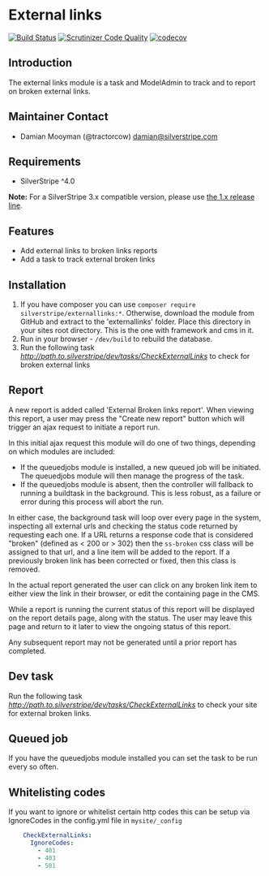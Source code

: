 # External links

[![Build Status](http://img.shields.io/travis/silverstripe/silverstripe-externallinks.svg?style=flat)](https://travis-ci.org/silverstripe/silverstripe-externallinks)
[![Scrutinizer Code Quality](https://scrutinizer-ci.com/g/silverstripe/silverstripe-externallinks/badges/quality-score.png?b=master)](https://scrutinizer-ci.com/g/silverstripe/silverstripe-externallinks/?branch=master)
[![codecov](https://codecov.io/gh/silverstripe/silverstripe-externallinks/branch/master/graph/badge.svg)](https://codecov.io/gh/silverstripe/silverstripe-externallinks)

## Introduction

The external links module is a task and ModelAdmin to track and to report on broken external links.

## Maintainer Contact

 * Damian Mooyman (@tractorcow) <damian@silverstripe.com>

## Requirements

* SilverStripe ^4.0

**Note:** For a SilverStripe 3.x compatible version, please use [the 1.x release line](https://github.com/silverstripe/silverstripe-externallinks/tree/1.0).

## Features

* Add external links to broken links reports
* Add a task to track external broken links

## Installation

 1. If you have composer you can use `composer require silverstripe/externallinks:*`. Otherwise,
    download the module from GitHub and extract to the 'externallinks' folder. Place this directory
    in your sites root directory. This is the one with framework and cms in it.
 2. Run in your browser - `/dev/build` to rebuild the database.
 3. Run the following task *http://path.to.silverstripe/dev/tasks/CheckExternalLinks* to check for
    broken external links

## Report ##

A new report is added called 'External Broken links report'. When viewing this report, a user may press
the "Create new report" button which will trigger an ajax request to initiate a report run.

In this initial ajax request this module will do one of two things, depending on which modules are included:

* If the queuedjobs module is installed, a new queued job will be initiated. The queuedjobs module will then
  manage the progress of the task.
* If the queuedjobs module is absent, then the controller will fallback to running a buildtask in the background.
  This is less robust, as a failure or error during this process will abort the run.

In either case, the background task will loop over every page in the system, inspecting all external urls and
checking the status code returned by requesting each one. If a URL returns a response code that is considered
"broken" (defined as < 200 or > 302) then the `ss-broken` css class will be assigned to that url, and
a line item will be added to the report. If a previously broken link has been corrected or fixed, then
this class is removed.

In the actual report generated the user can click on any broken link item to either view the link in their browser,
or edit the containing page in the CMS.

While a report is running the current status of this report will be displayed on the report details page, along
with the status. The user may leave this page and return to it later to view the ongoing status of this report.

Any subsequent report may not be generated until a prior report has completed.

## Dev task ##

Run the following task *http://path.to.silverstripe/dev/tasks/CheckExternalLinks* to check your site for external
broken links.

## Queued job ##

If you have the queuedjobs module installed you can set the task to be run every so often.

## Whitelisting codes ##

If you want to ignore or whitelist certain http codes this can be setup via IgnoreCodes in the config.yml
file in `mysite/_config`

```yml
    CheckExternalLinks:
      IgnoreCodes:
        - 401
        - 403
        - 501
```
